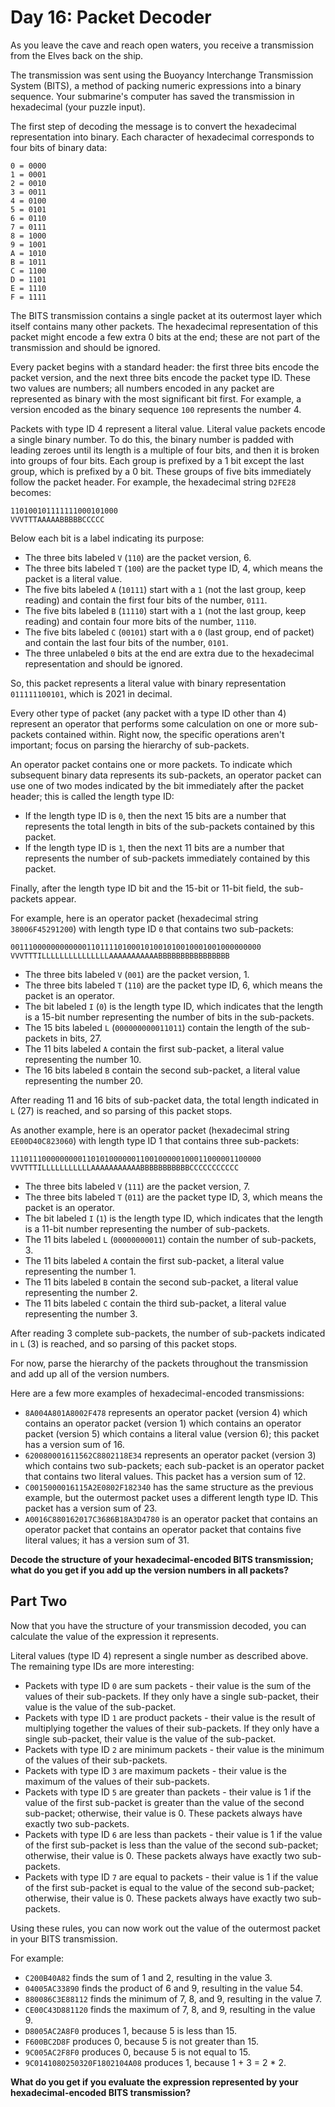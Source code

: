 # Day 16: Packet Decoder

As you leave the cave and reach open waters, you receive a transmission from the Elves back on the ship.

The transmission was sent using the Buoyancy Interchange Transmission System (BITS), a method of packing numeric expressions into a binary sequence.
Your submarine's computer has saved the transmission in hexadecimal (your puzzle input).

The first step of decoding the message is to convert the hexadecimal representation into binary.
Each character of hexadecimal corresponds to four bits of binary data:
```
0 = 0000
1 = 0001
2 = 0010
3 = 0011
4 = 0100
5 = 0101
6 = 0110
7 = 0111
8 = 1000
9 = 1001
A = 1010
B = 1011
C = 1100
D = 1101
E = 1110
F = 1111
```
The BITS transmission contains a single packet at its outermost layer which itself contains many other packets.
The hexadecimal representation of this packet might encode a few extra 0 bits at the end; these are not part of the transmission and should be ignored.

Every packet begins with a standard header: the first three bits encode the packet version, and the next three bits encode the packet type ID.
These two values are numbers; all numbers encoded in any packet are represented as binary with the most significant bit first.
For example, a version encoded as the binary sequence `100` represents the number 4.

Packets with type ID 4 represent a literal value.
Literal value packets encode a single binary number.
To do this, the binary number is padded with leading zeroes until its length is a multiple of four bits, and then it is broken into groups of four bits.
Each group is prefixed by a 1 bit except the last group, which is prefixed by a 0 bit.
These groups of five bits immediately follow the packet header.
For example, the hexadecimal string `D2FE28` becomes:
```
110100101111111000101000
VVVTTTAAAAABBBBBCCCCC
```
Below each bit is a label indicating its purpose:

- The three bits labeled `V` (`110`) are the packet version, 6.
- The three bits labeled `T` (`100`) are the packet type ID, 4, which means the packet is a literal value.
- The five bits labeled `A` (`10111`) start with a `1` (not the last group, keep reading) and contain the first four bits of the number, `0111`.
- The five bits labeled `B` (`11110`) start with a `1` (not the last group, keep reading) and contain four more bits of the number, `1110`.
- The five bits labeled `C` (`00101`) start with a `0` (last group, end of packet) and contain the last four bits of the number, `0101`.
- The three unlabeled `0` bits at the end are extra due to the hexadecimal representation and should be ignored.

So, this packet represents a literal value with binary representation `011111100101`, which is 2021 in decimal.

Every other type of packet (any packet with a type ID other than 4) represent an operator that performs some calculation on one or more sub-packets contained within.
Right now, the specific operations aren't important; focus on parsing the hierarchy of sub-packets.

An operator packet contains one or more packets.
To indicate which subsequent binary data represents its sub-packets, an operator packet can use one of two modes indicated by the bit immediately after the packet header; this is called the length type ID:

- If the length type ID is `0`, then the next 15 bits are a number that represents the total length in bits of the sub-packets contained by this packet.
- If the length type ID is `1`, then the next 11 bits are a number that represents the number of sub-packets immediately contained by this packet.

Finally, after the length type ID bit and the 15-bit or 11-bit field, the sub-packets appear.

For example, here is an operator packet (hexadecimal string `38006F45291200`) with length type ID `0` that contains two sub-packets:
```
00111000000000000110111101000101001010010001001000000000
VVVTTTILLLLLLLLLLLLLLLAAAAAAAAAAABBBBBBBBBBBBBBBB
```
- The three bits labeled `V` (`001`) are the packet version, 1.
- The three bits labeled `T` (`110`) are the packet type ID, 6, which means the packet is an operator.
- The bit labeled `I` (`0`) is the length type ID, which indicates that the length is a 15-bit number representing the number of bits in the sub-packets.
- The 15 bits labeled `L` (`000000000011011`) contain the length of the sub-packets in bits, 27.
- The 11 bits labeled `A` contain the first sub-packet, a literal value representing the number 10.
- The 16 bits labeled `B` contain the second sub-packet, a literal value representing the number 20.

After reading 11 and 16 bits of sub-packet data, the total length indicated in `L` (27) is reached, and so parsing of this packet stops.

As another example, here is an operator packet (hexadecimal string `EE00D40C823060`) with length type ID 1 that contains three sub-packets:
```
11101110000000001101010000001100100000100011000001100000
VVVTTTILLLLLLLLLLLAAAAAAAAAAABBBBBBBBBBBCCCCCCCCCCC
```
- The three bits labeled `V` (`111`) are the packet version, 7.
- The three bits labeled `T` (`011`) are the packet type ID, 3, which means the packet is an operator.
- The bit labeled `I` (`1`) is the length type ID, which indicates that the length is a 11-bit number representing the number of sub-packets.
- The 11 bits labeled `L` (`00000000011`) contain the number of sub-packets, 3.
- The 11 bits labeled `A` contain the first sub-packet, a literal value representing the number 1.
- The 11 bits labeled `B` contain the second sub-packet, a literal value representing the number 2.
- The 11 bits labeled `C` contain the third sub-packet, a literal value representing the number 3.

After reading 3 complete sub-packets, the number of sub-packets indicated in `L` (3) is reached, and so parsing of this packet stops.

For now, parse the hierarchy of the packets throughout the transmission and add up all of the version numbers.

Here are a few more examples of hexadecimal-encoded transmissions:

- `8A004A801A8002F478` represents an operator packet (version 4) which contains an operator packet (version 1) which contains an operator packet (version 5) which contains a literal value (version 6); this packet has a version sum of 16.
- `620080001611562C8802118E34` represents an operator packet (version 3) which contains two sub-packets; each sub-packet is an operator packet that contains two literal values. This packet has a version sum of 12.
- `C0015000016115A2E0802F182340` has the same structure as the previous example, but the outermost packet uses a different length type ID. This packet has a version sum of 23.
- `A0016C880162017C3686B18A3D4780` is an operator packet that contains an operator packet that contains an operator packet that contains five literal values; it has a version sum of 31.

**Decode the structure of your hexadecimal-encoded BITS transmission; what do you get if you add up the version numbers in all packets?**

## Part Two

Now that you have the structure of your transmission decoded, you can calculate the value of the expression it represents.

Literal values (type ID 4) represent a single number as described above.
The remaining type IDs are more interesting:
- Packets with type ID `0` are sum packets - their value is the sum of the values of their sub-packets. If they only have a single sub-packet, their value is the value of the sub-packet.
- Packets with type ID `1` are product packets - their value is the result of multiplying together the values of their sub-packets. If they only have a single sub-packet, their value is the value of the sub-packet.
- Packets with type ID `2` are minimum packets - their value is the minimum of the values of their sub-packets.
- Packets with type ID `3` are maximum packets - their value is the maximum of the values of their sub-packets.
- Packets with type ID `5` are greater than packets - their value is 1 if the value of the first sub-packet is greater than the value of the second sub-packet; otherwise, their value is 0. These packets always have exactly two sub-packets.
- Packets with type ID `6` are less than packets - their value is 1 if the value of the first sub-packet is less than the value of the second sub-packet; otherwise, their value is 0. These packets always have exactly two sub-packets.
- Packets with type ID `7` are equal to packets - their value is 1 if the value of the first sub-packet is equal to the value of the second sub-packet; otherwise, their value is 0. These packets always have exactly two sub-packets.

Using these rules, you can now work out the value of the outermost packet in your BITS transmission.

For example:

- `C200B40A82` finds the sum of 1 and 2, resulting in the value 3.
- `04005AC33890` finds the product of 6 and 9, resulting in the value 54.
- `880086C3E88112` finds the minimum of 7, 8, and 9, resulting in the value 7.
- `CE00C43D881120` finds the maximum of 7, 8, and 9, resulting in the value 9.
- `D8005AC2A8F0` produces 1, because 5 is less than 15.
- `F600BC2D8F` produces 0, because 5 is not greater than 15.
- `9C005AC2F8F0` produces 0, because 5 is not equal to 15.
- `9C0141080250320F1802104A08` produces 1, because 1 + 3 = 2 * 2.

**What do you get if you evaluate the expression represented by your hexadecimal-encoded BITS transmission?**
